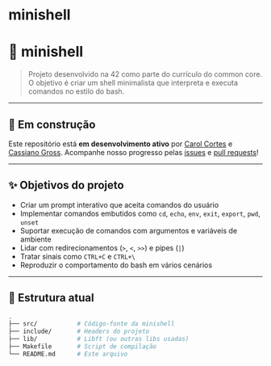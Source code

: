 # minishell
# 🐚 minishell

> Projeto desenvolvido na 42 como parte do currículo do common core.
> O objetivo é criar um shell minimalista que interpreta e executa comandos no estilo do bash.

---

## 🚧 Em construção

Este repositório está **em desenvolvimento ativo** por [Carol Cortes](https://github.com/carolcortes) e [Cassiano Gross](https://github.com/Zorug).
Acompanhe nosso progresso pelas [issues](https://github.com/carolcortes/minishell/issues) e [pull requests](https://github.com/carolcortes/minishell/pulls)!

---

## ✨ Objetivos do projeto

- Criar um prompt interativo que aceita comandos do usuário
- Implementar comandos embutidos como `cd`, `echo`, `env`, `exit`, `export`, `pwd`, `unset`
- Suportar execução de comandos com argumentos e variáveis de ambiente
- Lidar com redirecionamentos (`>`, `<`, `>>`) e pipes (`|`)
- Tratar sinais como `CTRL+C` e `CTRL+\`
- Reproduzir o comportamento do bash em vários cenários

---

## 📁 Estrutura atual

```bash
.
├── src/           # Código-fonte da minishell
├── include/       # Headers do projeto
├── lib/           # Libft (ou outras libs usadas)
├── Makefile       # Script de compilação
└── README.md      # Este arquivo
